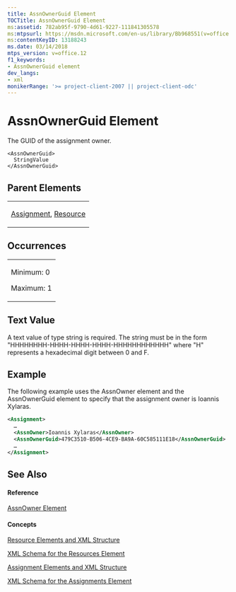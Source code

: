```yaml
---
title: AssnOwnerGuid Element
TOCTitle: AssnOwnerGuid Element
ms:assetid: 782ab95f-9790-4d61-9227-111841305578
ms:mtpsurl: https://msdn.microsoft.com/en-us/library/Bb968551(v=office.12)
ms:contentKeyID: 13188243
ms.date: 03/14/2018
mtps_version: v=office.12
f1_keywords:
- AssnOwnerGuid element
dev_langs:
- xml
monikerRange: '>= project-client-2007 || project-client-odc'
---
```


# AssnOwnerGuid Element




The GUID of the assignment owner.

    <AssnOwnerGuid>
      StringValue
    </AssnOwnerGuid>

## Parent Elements

<table>
<colgroup>
<col style="width: 100%" />
</colgroup>
<tbody>
<tr class="odd">
<td><p><a href="assignment-element.md">Assignment</a>, <a href="resource-element.md">Resource</a></p></td>
</tr>
</tbody>
</table>

## Occurrences

<table>
<colgroup>
<col style="width: 100%" />
</colgroup>
<tbody>
<tr class="odd">
<td><p>Minimum: 0</p>
<p>Maximum: 1</p></td>
</tr>
</tbody>
</table>

## Text Value

A text value of type string is required. The string must be in the form "HHHHHHHH-HHHH-HHHH-HHHH-HHHHHHHHHHHH" where "H" represents a hexadecimal digit between 0 and F.

## Example

The following example uses the AssnOwner element and the AssnOwnerGuid element to specify that the assignment owner is Ioannis Xylaras.

``` xml
<Assignment>
  …
  <AssnOwner>Ioannis Xylaras</AssnOwner>
  <AssnOwnerGuid>479C3510-B506-4CE9-BA9A-60C585111E18</AssnOwnerGuid>
  …
</Assignment>
```

## See Also

#### Reference

[AssnOwner Element](assnowner-element.md)

#### Concepts

[Resource Elements and XML Structure](resource-elements-and-xml-structure.md)

[XML Schema for the Resources Element](xml-schema-for-the-resources-element.md)

[Assignment Elements and XML Structure](assignment-elements-and-xml-structure.md)

[XML Schema for the Assignments Element](xml-schema-for-the-assignments-element.md)

